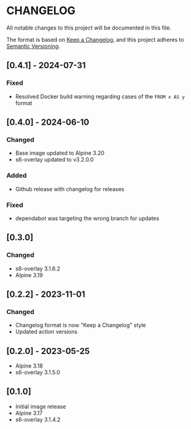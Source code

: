 # CHANGELOG

All notable changes to this project will be documented in this file.

The format is based on [Keep a Changelog](https://keepachangelog.com/en/1.1.0/),
and this project adheres to [Semantic Versioning](https://semver.org/spec/v2.0.0.html).

## [0.4.1] - 2024-07-31

### Fixed

- Resolved Docker build warning regarding cases of the `FROM x AS y` format

## [0.4.0] - 2024-06-10

### Changed

- Base image updated to Alpine 3.20
- s6-overlay updated to v3.2.0.0

### Added

- Github release with changelog for releases

### Fixed

- dependabot was targeting the wrong branch for updates

## [0.3.0]

### Changed

- s6-overlay 3.1.6.2
- Alpine 3.19

## [0.2.2] - 2023-11-01

### Changed

- Changelog format is now "Keep a Changelog" style
- Updated action versions

## [0.2.0] - 2023-05-25

- Alpine 3.18
- s6-overlay 3.1.5.0

## [0.1.0]

- Initial image release
- Alpine 3.17
- s6-overlay 3.1.4.2
